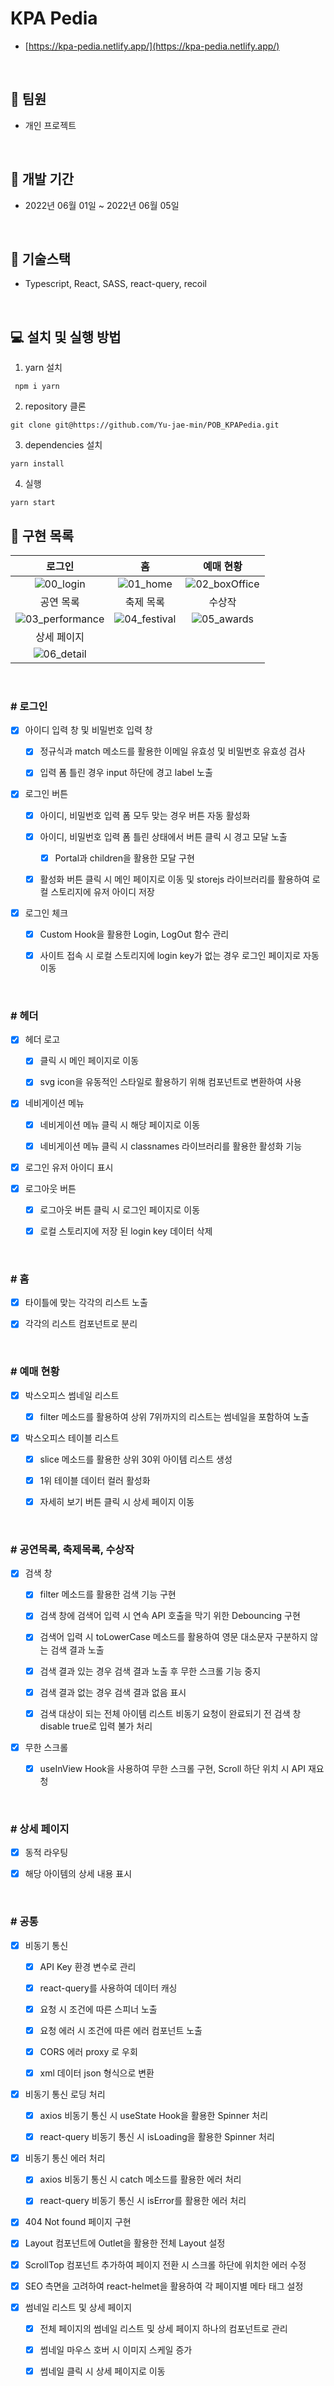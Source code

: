 # KPA Pedia

- [https://kpa-pedia.netlify.app/](https://kpa-pedia.netlify.app/)

<br />

## 👬 **팀원**

- 개인 프로젝트

<br>

## 📅 **개발 기간**

- 2022년 06월 01일 ~ 2022년 06월 05일

<br />

## 🔧 **기술스택**

- Typescript, React, SASS, react-query, recoil

<br />

## 💻 **설치 및 실행 방법**

1. yarn 설치

```
 npm i yarn
```

2. repository 클론

```
git clone git@https://github.com/Yu-jae-min/POB_KPAPedia.git
```

3. dependencies 설치

```
yarn install
```

4. 실행

```
yarn start
```

## 📒 **구현 목록**

|로그인|홈|예매 현황|
|:-:|:-:|:-:|
|![00_login](https://user-images.githubusercontent.com/85284246/172006013-a3b413c4-aeac-4494-8516-d0d15d5cdf98.png)|![01_home](https://user-images.githubusercontent.com/85284246/172006029-28833245-21a0-4e06-a567-3989bf4e8810.png)|![02_boxOffice](https://user-images.githubusercontent.com/85284246/172006038-d5ae8a4e-282f-4687-9660-4005a8f6c4d3.png)|
|공연 목록|축제 목록|수상작|
|![03_performance](https://user-images.githubusercontent.com/85284246/172006041-1f1f78ee-bf32-404c-b5db-0ac5a067402f.png)|![04_festival](https://user-images.githubusercontent.com/85284246/172006196-fb401201-6142-49d3-805d-7999e9bcb714.png)|![05_awards](https://user-images.githubusercontent.com/85284246/172006104-c2315dc9-d813-4154-b691-f87b3383cdee.png)|
상세 페이지|
![06_detail](https://user-images.githubusercontent.com/85284246/172006220-dfbfa0a4-61e9-4857-bd7d-751969347ee8.png)|

<br />

### # 로그인

- [x] 아이디 입력 창 및 비밀번호 입력 창

  - [x] 정규식과 match 메소드를 활용한 이메일 유효성 및 비밀번호 유효성 검사

  - [x] 입력 폼 틀린 경우 input 하단에 경고 label 노출

- [x] 로그인 버튼

  - [x] 아이디, 비밀번호 입력 폼 모두 맞는 경우 버튼 자동 활성화

  - [x] 아이디, 비밀번호 입력 폼 틀린 상태에서 버튼 클릭 시 경고 모달 노출

    - [x] Portal과 children을 활용한 모달 구현

  - [x] 활성화 버튼 클릭 시 메인 페이지로 이동 및 storejs 라이브러리를 활용하여 로컬 스토리지에 유저 아이디 저장

- [x] 로그인 체크

  - [x] Custom Hook을 활용한 Login, LogOut 함수 관리

  - [x] 사이트 접속 시 로컬 스토리지에 login key가 없는 경우 로그인 페이지로 자동 이동

<br>

### # 헤더

- [x] 헤더 로고

  - [x] 클릭 시 메인 페이지로 이동

  - [x] svg icon을 유동적인 스타일로 활용하기 위해 컴포넌트로 변환하여 사용

- [x] 네비게이션 메뉴

  - [x] 네비게이션 메뉴 클릭 시 해당 페이지로 이동

  - [x] 네비게이션 메뉴 클릭 시 classnames 라이브러리를 활용한 활성화 기능

- [x] 로그인 유저 아이디 표시

- [x] 로그아웃 버튼

  - [x] 로그아웃 버튼 클릭 시 로그인 페이지로 이동

  - [x] 로컬 스토리지에 저장 된 login key 데이터 삭제

<br>

### # 홈

- [x] 타이틀에 맞는 각각의 리스트 노출

- [x] 각각의 리스트 컴포넌트로 분리

<br>

### # 예매 현황

- [x] 박스오피스 썸네일 리스트

  - [x] filter 메소드를 활용하여 상위 7위까지의 리스트는 썸네일을 포함하여 노출

- [x] 박스오피스 테이블 리스트

  - [x] slice 메소드를 활용한 상위 30위 아이템 리스트 생성

  - [x] 1위 테이블 데이터 컬러 활성화

  - [x] 자세히 보기 버튼 클릭 시 상세 페이지 이동

<br>

### # 공연목록, 축제목록, 수상작

- [x] 검색 창

  - [x] filter 메소드를 활용한 검색 기능 구현

  - [x] 검색 창에 검색어 입력 시 연속 API 호출을 막기 위한 Debouncing 구현

  - [x] 검색어 입력 시 toLowerCase 메소드를 활용하여 영문 대소문자 구분하지 않는 검색 결과 노출

  - [x] 검색 결과 있는 경우 검색 결과 노출 후 무한 스크롤 기능 중지

  - [x] 검색 결과 없는 경우 검색 결과 없음 표시

  - [x] 검색 대상이 되는 전체 아이템 리스트 비동기 요청이 완료되기 전 검색 창 disable true로 입력 불가 처리

- [x] 무한 스크롤

  - [x] useInView Hook을 사용하여 무한 스크롤 구현, Scroll 하단 위치 시 API 재요청

<br>

### # 상세 페이지

- [x] 동적 라우팅

- [x] 해당 아이템의 상세 내용 표시

<br>

### # 공통

- [x] 비동기 통신

  - [x] API Key 환경 변수로 관리

  - [x] react-query를 사용하여 데이터 캐싱

  - [x] 요청 시 조건에 따른 스피너 노출

  - [x] 요청 에러 시 조건에 따른 에러 컴포넌트 노출

  - [x] CORS 에러 proxy 로 우회

  - [x] xml 데이터 json 형식으로 변환

- [x] 비동기 통신 로딩 처리

  - [x] axios 비동기 통신 시 useState Hook을 활용한 Spinner 처리

  - [x] react-query 비동기 통신 시 isLoading을 활용한 Spinner 처리

- [x] 비동기 통신 에러 처리

  - [x] axios 비동기 통신 시 catch 메소드를 활용한 에러 처리

  - [x] react-query 비동기 통신 시 isError를 활용한 에러 처리

- [x] 404 Not found 페이지 구현

- [x] Layout 컴포넌트에 Outlet을 활용한 전체 Layout 설정

- [x] ScrollTop 컴포넌트 추가하여 페이지 전환 시 스크롤 하단에 위치한 에러 수정

- [x] SEO 측면을 고려하여 react-helmet을 활용하여 각 페이지별 메타 태그 설정

- [x] 썸네일 리스트 및 상세 페이지

  - [x] 전체 페이지의 썸네일 리스트 및 상세 페이지 하나의 컴포넌트로 관리

  - [x] 썸네일 마우스 호버 시 이미지 스케일 증가

  - [x] 썸네일 클릭 시 상세 페이지로 이동

<br>
